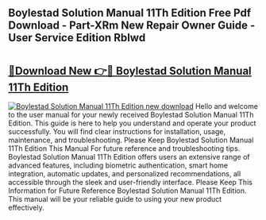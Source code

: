 ## Boylestad Solution Manual 11Th Edition Free Pdf Download - Part-XRm New Repair Owner Guide - User Service Edition RbIwd

# <h2><a href="http://bc52010.oget.top/?id=Boylestad+Solution+Manual+11Th+Edition">🔗Download New 👉🔴 Boylestad Solution Manual 11Th Edition</a></h2>

[![Boylestad Solution Manual 11Th Edition new download](https://i.imgur.com/5g1atiW.png)](http://bc52010.oget.top/?id=Boylestad+Solution+Manual+11Th+Edition)
Hello and welcome to the user manual for your newly received Boylestad Solution Manual 11Th Edition. This guide is here to help you understand and operate your product successfully. You will find clear instructions for installation, usage, maintenance, and troubleshooting. Please Keep Boylestad Solution Manual 11Th Edition This Manual For future reference and troubleshooting tips. Boylestad Solution Manual 11Th Edition offers users an extensive range of advanced features, including biometric authentication, smart home integration, automatic updates, and personalized recommendations, all accessible through the sleek and user-friendly interface. Please Keep This Information for Future Reference Boylestad Solution Manual 11Th Edition. This manual will be your reliable guide to using your new product effectively.
